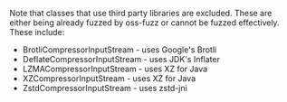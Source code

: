 Note that classes that use third party libraries are excluded.
These are either being already fuzzed by oss-fuzz or cannot be
fuzzed effectively. These include:
* BrotliCompressorInputStream - uses Google's Brotli
* DeflateCompressorInputStream - uses JDK's Inflater
* LZMACompressorInputStream - uses XZ for Java
* XZCompressorInputStream - uses XZ for Java
* ZstdCompressorInputStream - uses zstd-jni
